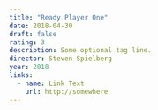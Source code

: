 ```yaml
---
title: "Ready Player One"
date: 2018-04-30
draft: false
rating: 3
description: Some optional tag line.
director: Steven Spielberg
year: 2018
links:
  - name: Link Text
    url: http://somewhere
---
```


